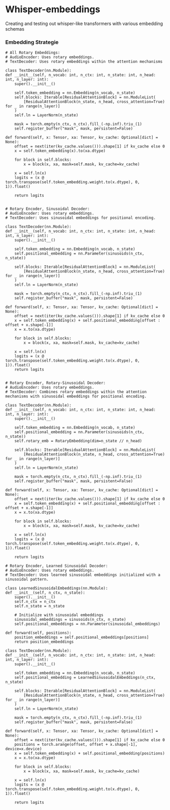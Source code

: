 # Whisper-embeddings
Creating and testing out whisper-like transformers with various embedding schemas 

### Embedding Strategie ###

    # All Rotary Embeddings:
    # AudioEncoder: Uses rotary embeddings.
    # TextDecoder: Uses rotary embeddings within the attention mechanisms

    class TextDecoder(nn.Module):
    def __init__(self, n_vocab: int, n_ctx: int, n_state: int, n_head: int, n_layer: int):
        super().__init__()

        self.token_embedding = nn.Embedding(n_vocab, n_state)
        self.blocks: Iterable[ResidualAttentionBlock] = nn.ModuleList(
            [ResidualAttentionBlock(n_state, n_head, cross_attention=True) for _ in range(n_layer)]
        )
        self.ln = LayerNorm(n_state)

        mask = torch.empty(n_ctx, n_ctx).fill_(-np.inf).triu_(1)
        self.register_buffer("mask", mask, persistent=False)

    def forward(self, x: Tensor, xa: Tensor, kv_cache: Optional[dict] = None):
        offset = next(iter(kv_cache.values())).shape[1] if kv_cache else 0
        x = self.token_embedding(x).to(xa.dtype)

        for block in self.blocks:
            x = block(x, xa, mask=self.mask, kv_cache=kv_cache)

        x = self.ln(x)
        logits = (x @ torch.transpose(self.token_embedding.weight.to(x.dtype), 0, 1)).float()

        return logits


    # Rotary Encoder, Sinusoidal Decoder:
    # AudioEncoder: Uses rotary embeddings.
    # TextDecoder: Uses sinusoidal embeddings for positional encoding.

    class TextDecoder(nn.Module):
    def __init__(self, n_vocab: int, n_ctx: int, n_state: int, n_head: int, n_layer: int):
        super().__init__()

        self.token_embedding = nn.Embedding(n_vocab, n_state)
        self.positional_embedding = nn.Parameter(sinusoids(n_ctx, n_state))

        self.blocks: Iterable[ResidualAttentionBlock] = nn.ModuleList(
            [ResidualAttentionBlock(n_state, n_head, cross_attention=True) for _ in range(n_layer)]
        )
        self.ln = LayerNorm(n_state)

        mask = torch.empty(n_ctx, n_ctx).fill_(-np.inf).triu_(1)
        self.register_buffer("mask", mask, persistent=False)

    def forward(self, x: Tensor, xa: Tensor, kv_cache: Optional[dict] = None):
        offset = next(iter(kv_cache.values())).shape[1] if kv_cache else 0
        x = self.token_embedding(x) + self.positional_embedding[offset : offset + x.shape[-1]]
        x = x.to(xa.dtype)

        for block in self.blocks:
            x = block(x, xa, mask=self.mask, kv_cache=kv_cache)

        x = self.ln(x)
        logits = (x @ torch.transpose(self.token_embedding.weight.to(x.dtype), 0, 1)).float()
        return logits


    # Rotary Encoder, Rotary-Sinusoidal Decoder:
    # AudioEncoder: Uses rotary embeddings.
    # TextDecoder: Combines rotary embeddings within the attention mechanisms with sinusoidal embeddings for positional encoding.

    class TextDecoder(nn.Module):
    def __init__(self, n_vocab: int, n_ctx: int, n_state: int, n_head: int, n_layer: int):
        super().__init__()

        self.token_embedding = nn.Embedding(n_vocab, n_state)
        self.positional_embedding = nn.Parameter(sinusoids(n_ctx, n_state))
        self.rotary_emb = RotaryEmbedding(dim=n_state // n_head)

        self.blocks: Iterable[ResidualAttentionBlock] = nn.ModuleList(
            [ResidualAttentionBlock(n_state, n_head, cross_attention=True) for _ in range(n_layer)]
        )
        self.ln = LayerNorm(n_state)

        mask = torch.empty(n_ctx, n_ctx).fill_(-np.inf).triu_(1)
        self.register_buffer("mask", mask, persistent=False)

    def forward(self, x: Tensor, xa: Tensor, kv_cache: Optional[dict] = None):
        offset = next(iter(kv_cache.values())).shape[1] if kv_cache else 0
        x = self.token_embedding(x) + self.positional_embedding[offset : offset + x.shape[-1]]
        x = x.to(xa.dtype)

        for block in self.blocks:
            x = block(x, xa, mask=self.mask, kv_cache=kv_cache)

        x = self.ln(x)
        logits = (x @ torch.transpose(self.token_embedding.weight.to(x.dtype), 0, 1)).float()

        return logits

    # Rotary Encoder, Learned Sinusoidal Decoder:
    # AudioEncoder: Uses rotary embeddings.
    # TextDecoder: Uses learned sinusoidal embeddings initialized with a sinusoidal pattern.

    class LearnedSinusoidalEmbeddings(nn.Module):
    def __init__(self, n_ctx, n_state):
        super().__init__()
        self.n_ctx = n_ctx
        self.n_state = n_state

        # Initialize with sinusoidal embeddings
        sinusoidal_embeddings = sinusoids(n_ctx, n_state)
        self.positional_embeddings = nn.Parameter(sinusoidal_embeddings)

    def forward(self, positions):
        position_embeddings = self.positional_embeddings[positions]
        return position_embeddings

    class TextDecoder(nn.Module):
    def __init__(self, n_vocab: int, n_ctx: int, n_state: int, n_head: int, n_layer: int):
        super().__init__()

        self.token_embedding = nn.Embedding(n_vocab, n_state)
        self.positional_embedding = LearnedSinusoidalEmbeddings(n_ctx, n_state)

        self.blocks: Iterable[ResidualAttentionBlock] = nn.ModuleList(
            [ResidualAttentionBlock(n_state, n_head, cross_attention=True) for _ in range(n_layer)]
        )
        self.ln = LayerNorm(n_state)

        mask = torch.empty(n_ctx, n_ctx).fill_(-np.inf).triu_(1)
        self.register_buffer("mask", mask, persistent=False)

    def forward(self, x: Tensor, xa: Tensor, kv_cache: Optional[dict] = None):
        offset = next(iter(kv_cache.values())).shape[1] if kv_cache else 0
        positions = torch.arange(offset, offset + x.shape[-1], device=x.device)
        x = self.token_embedding(x) + self.positional_embedding(positions)
        x = x.to(xa.dtype)

        for block in self.blocks:
            x = block(x, xa, mask=self.mask, kv_cache=kv_cache)

        x = self.ln(x)
        logits = (x @ torch.transpose(self.token_embedding.weight.to(x.dtype), 0, 1)).float()

        return logits



